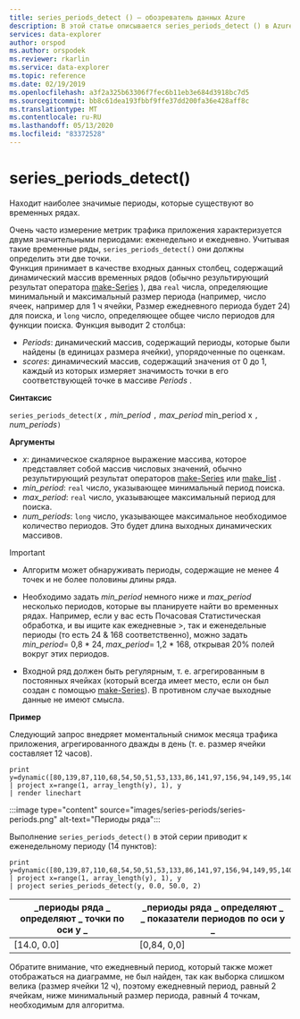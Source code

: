 ```yaml
---
title: series_periods_detect () — обозреватель данных Azure
description: В этой статье описывается series_periods_detect () в Azure обозреватель данных.
services: data-explorer
author: orspod
ms.author: orspodek
ms.reviewer: rkarlin
ms.service: data-explorer
ms.topic: reference
ms.date: 02/19/2019
ms.openlocfilehash: a3f2a325b63306f7fec6b11eb3e684d3918bc7d5
ms.sourcegitcommit: bb8c61dea193fbbf9ffe37dd200fa36e428aff8c
ms.translationtype: MT
ms.contentlocale: ru-RU
ms.lasthandoff: 05/13/2020
ms.locfileid: "83372528"
---
```

# <a name="series_periods_detect"></a>series_periods_detect()

Находит наиболее значимые периоды, которые существуют во временных рядах.  

Очень часто измерение метрик трафика приложения характеризуется двумя значительными периодами: еженедельно и ежедневно. Учитывая такие временные ряды, `series_periods_detect()` они должны определить эти две точки.  
Функция принимает в качестве входных данных столбец, содержащий динамический массив временных рядов (обычно результирующий результат оператора [make-Series](make-seriesoperator.md) ), два `real` числа, определяющие минимальный и максимальный размер периода (например, число ячеек, например для 1 ч ячейки, Размер ежедневного периода будет 24) для поиска, и `long` число, определяющее общее число периодов для функции поиска. Функция выводит 2 столбца:
* *Periods*: динамический массив, содержащий периоды, которые были найдены (в единицах размера ячейки), упорядоченные по оценкам.
* *scores*: динамический массив, содержащий значения от 0 до 1, каждый из которых измеряет значимость точки в его соответствующей точке в массиве *Periods* .
 
**Синтаксис**

`series_periods_detect(`*x* `,` *min_period* `,` *max_period* min_period x `,` *num_periods*`)`

**Аргументы**

* *x*: динамическое скалярное выражение массива, которое представляет собой массив числовых значений, обычно результирующий результат операторов [make-Series](make-seriesoperator.md) или [make_list](makelist-aggfunction.md) .
* *min_period*: `real` число, указывающее минимальный период поиска.
* *max_period*: `real` число, указывающее максимальный период для поиска.
* *num_periods*: `long` число, указывающее максимальное необходимое количество периодов. Это будет длина выходных динамических массивов.

> [!IMPORTANT]
> * Алгоритм может обнаруживать периоды, содержащие не менее 4 точек и не более половины длины ряда. 
>
> * Необходимо задать *min_period* немного ниже и *max_period* несколько периодов, которые вы планируете найти во временных рядах. Например, если у вас есть Почасовая Статистическая обработка, и вы ищите как ежедневные >, так и еженедельные периоды (то есть 24 & 168 соответственно), можно задать *min_period*= 0,8 \* 24, *max_period*= 1,2 \* 168, открывая 20% полей вокруг этих периодов.
>
> * Входной ряд должен быть регулярным, т. е. агрегированным в постоянных ячейках (который всегда имеет место, если он был создан с помощью [make-Series](make-seriesoperator.md)). В противном случае выходные данные не имеют смысла.


**Пример**

Следующий запрос внедряет моментальный снимок месяца трафика приложения, агрегированного дважды в день (т. е. размер ячейки составляет 12 часов).

<!-- csl: https://help.kusto.windows.net:443/Samples -->
```kusto
print y=dynamic([80,139,87,110,68,54,50,51,53,133,86,141,97,156,94,149,95,140,77,61,50,54,47,133,72,152,94,148,105,162,101,160,87,63,53,55,54,151,103,189,108,183,113,175,113,178,90,71,62,62,65,165,109,181,115,182,121,178,114,170])
| project x=range(1, array_length(y), 1), y  
| render linechart 
```

:::image type="content" source="images/series-periods/series-periods.png" alt-text="Периоды ряда":::

Выполнение `series_periods_detect()` в этой серии приводит к еженедельному периоду (14 пунктов):

<!-- csl: https://help.kusto.windows.net:443/Samples -->
```kusto
print y=dynamic([80,139,87,110,68,54,50,51,53,133,86,141,97,156,94,149,95,140,77,61,50,54,47,133,72,152,94,148,105,162,101,160,87,63,53,55,54,151,103,189,108,183,113,175,113,178,90,71,62,62,65,165,109,181,115,182,121,178,114,170])
| project x=range(1, array_length(y), 1), y  
| project series_periods_detect(y, 0.0, 50.0, 2)
```

| \_периоды ряда \_ определяют \_ точки по оси y \_  | \_периоды ряда \_ определяют \_ \_ показатели периодов по оси y \_ |
|-------------|-------------------|
| [14.0, 0.0] | [0,84, 0,0]  |


Обратите внимание, что ежедневный период, который также может отображаться на диаграмме, не был найден, так как выборка слишком велика (размер ячейки 12 ч), поэтому ежедневный период, равный 2 ячейкам, ниже минимальный размер периода, равный 4 точкам, необходимым для алгоритма.
